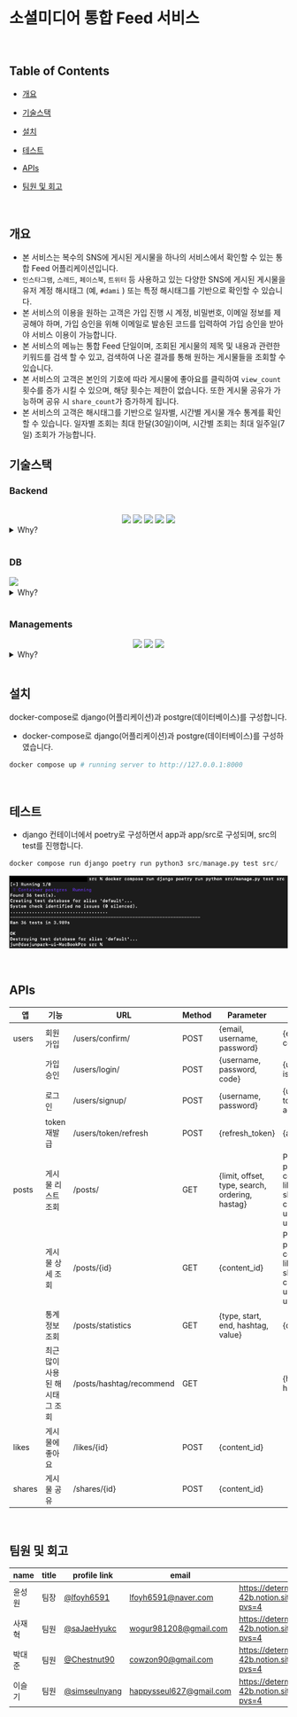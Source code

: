 # 소셜미디어 통합 Feed 서비스
<br/>

## Table of Contents
- [개요](#개요)
- [기술스택](#기술스택)
- [설치](#설치)
- [테스트](#테스트)
- [APIs](#APIs)
- [팀원 및 회고](#팀원-및-회고)

  <br/>
## 개요
- 본 서비스는 복수의 SNS에 게시된 게시물을 하나의 서비스에서 확인할 수 있는 통합 Feed 어플리케이션입니다.
- `인스타그램`, `스레드`, `페이스북`, `트위터` 등 사용하고 있는 다양한 SNS에 게시된 게시물을 유저 계정 해시태그 (예, `#dami` ) 또는 특정 해시태그를 기반으로 확인할 수 있습니다.
- 본 서비스의 이용을 원하는 고객은 가입 진행 시 계정, 비밀번호, 이메일 정보를 제공해야 하며, 가입 승인을 위해 이메일로 발송된 코드를 입력하여 가입 승인을 받아야 서비스 이용이 가능합니다.
- 본 서비스의 메뉴는 통합 Feed 단일이며, 조회된 게시물의 제목 및 내용과 관련한 키워드를 검색 할 수 있고, 검색하여 나온 결과를 통해 원하는 게시물들을 조회할 수 있습니다.
- 본 서비스의 고객은 본인의 기호에 따라 게시물에 좋아요를 클릭하여 `view_count` 횟수를 증가 시킬 수 있으며, 해당 횟수는 제한이 없습니다. 또한 게시물 공유가 가능하며 공유 시 `share_count`가 증가하게 됩니다.
- 본 서비스의 고객은 해시태그를 기반으로 일자별, 시간별 게시물 개수 통계를 확인할 수 있습니다. 일자별 조회는 최대 한달(30일)이며, 시간별 조회는 최대 일주일(7일) 조회가 가능합니다.

## 기술스택
### Backend
<br/>
<div align="center">
  <img src="https://img.shields.io/badge/python 3.11.5-3776AB?style=for-the-badge&logo=python&logoColor=white">
  <img src="https://img.shields.io/badge/django 4.2.5-092E20?style=for-the-badge&logo=django&logoColor=white">
  <img src="https://img.shields.io/badge/django rest framework 3.14.0-092E20?style=for-the-badge&logo=django&logoColor=white">
  <img src="https://img.shields.io/badge/DOCKER 20.10.12-3D97FF?style=for-the-badge&logo=docker&logoColor=white">
  <img src="https://img.shields.io/badge/DOCKER COMPOSE 2.11.2-3D97FF?style=for-the-badge&logo=docker&logoColor=white">
</div>

<details>
<summary>Why?</summary>

Django
```
1. 간단한 설정 및 빠른 개발
https://docs.djangoproject.com/ko/4.2/misc/design-philosophies/
장고의 철학 중 하나인 신속한 개발이 포함. 해당 과제를 수행으로
빠른 기능 구현을 위해 사용
2. 강력한 ORM
길어질 수 있는 SQL쿼리를 직접 작성하지 않고 데이터베이스를 조작하기 위해 ORM
을 사용 가능하기에 사용
3. 커뮤니티 활성화
파이썬 프레임워크 커뮤니티 중 가장 거대하고 활성화가 되어있고 자료 검색 용이를
위해 사용
```

DRF(Django Rest Framework)
```
1. RESTfrul API 지원
DRF에서 RESTful API구축하는데 필요한 모든 도구와 기능을 제공
(시리얼라이저, URL, 테스트 API 뷰 등등)
2. 직렬화 및 역질렬화
데이터 모델을 JSON 또는 다른 형식의 데이터로 변환하고 그 역도 가능하도록
도와주는 강력한 직렬화 및 역직렬화 기능을 제공
3. 인증 및 권한 관리
DRF는 사용자 인증 및 권한 관리를 위한 다양한 방법을 제공
```

Docker & Docker-compose
```
배포를 위해서가 아니라 github actions와 데이터베이스(Postgres)를 사용
어느 동일한 개발 환경을 테스트를 위해 격리된 환경을 제공하고 환경 설정할 수 있기에
사용 docker-compose의 경우 두개 이상의 컨테이너가 존재하기에 yaml파일을 정의해서
간단하게 사용 가능하기에 사용
```
</details>

<br/>

### DB
<img src="https://img.shields.io/badge/postgresql 16.0-0000FF?style=for-the-badge&logo=postgresql&logoColor=white">
<details>
<summary>Why?</summary>
데이터베이스 변경 이슈

해당 과제에 간단한 CRUD만 된다고 생각하여 기본으로 제공하는 SQLite를 사용하기로 했습니다. 하지만 아래의 문제점, 원인으로 인하여 PostgreSQL를 사용했습니다.
문제점: 통계 API 작성 중에서 날짜 집계 함수를 사용하려고 했습니다. TruncDay라는 함수가 있는데 django.db.utils.OperationalError: user-
defined function raised exception가 발생=
원인: SQLite에서 datetime을 지원하지 않아 함수 사용이 불가

Postgres
```json
1. Djang는 PostgreSQL에서만 작동하는 다양한 데이터 유형을 제공
2. Django에는 PostgreSQL에서 데이터베이스 작업을 수행하기 위한 django.contrib.postgres가 있음

```
- Django공식문서 Postgres

[PostgreSQL 관련 집계 함수](https://docs.djangoproject.com/en/5.0/ref/contrib/postgres/aggregates/)

[PostgreSQL 관련 데이터베이스 제약 조건](https://docs.djangoproject.com/en/5.0/ref/contrib/postgres/constraints/)

[PostgreSQL 관련 양식 필드 및 위젯](https://docs.djangoproject.com/en/5.0/ref/contrib/postgres/forms/)

[PostgreSQL 관련 데이터베이스 기능](https://docs.djangoproject.com/en/5.0/ref/contrib/postgres/functions/)

[PostgreSQL 관련 모델 인덱스](https://docs.djangoproject.com/en/5.0/ref/contrib/postgres/indexes/)

[PostgreSQL 관련 조회](https://docs.djangoproject.com/en/5.0/ref/contrib/postgres/lookups/)

[데이터베이스 마이그레이션 작업](https://docs.djangoproject.com/en/5.0/ref/contrib/postgres/operations/)

[전체 텍스트 검색](https://docs.djangoproject.com/en/5.0/ref/contrib/postgres/search/)

[인덱스](https://docs.djangoproject.com/en/5.0/ref/contrib/postgres/validators/)
</details>
<br/>

### Managements
<div align="center">
<img src="https://img.shields.io/badge/github-181717?style=for-the-badge&logo=github&logoColor=white">
<img src="https://img.shields.io/badge/git-F05032?style=for-the-badge&logo=git&logoColor=white">
<img src="https://img.shields.io/badge/github action-3399FF?style=for-the-badge&logo=github&logoColor=white">
</div>
<details>
<summary>Why?</summary>
Git & Github

```json
1. 버전관리
소스 코드를 효과적으로 버전 관리할 수 있는 도구로,
개발자들은 변경 내용을 추적하고 이전 버전으로 되돌릴 수 있음
이를 통해 협업 중 코드 충돌을 방지하고 안정적인 코드베이스를 유지

2. GitHub
Git 저장소를 호스팅하고 협업을 간편하게 할 수 있게 해주는 플랫폼
여러 개발자가 동시에 작업하고 변경 사항을 추적하며 코드 검토 및 이슈 관리를 쉽게 할 수 있음

```

Github Actions

```json
팀 내의 코드 컨벤션, 테스트 코드 작성, 이를 바탕으로 CI를 적용하기 위해서
깃 허브에서 간단한 설정 및 연동이 가능한 github actions를 사용
```
</details>

<br/>

## 설치
docker-compose로 django(어플리케이션)과 postgre(데이터베이스)를 구성합니다.
- docker-compose로 django(어플리케이션)과 postgre(데이터베이스)를 구성하였습니다.

```python
docker compose up # running server to http://127.0.0.1:8000
```

<br/>

## 테스트
- django 컨테이너에서 poetry로 구성하면서 app과 app/src로 구성되며, src의 test를 진행합니다.

```python
docker compose run django poetry run python3 src/manage.py test src/
```

![test](test.png)

<br/>

## APIs
| 앱 | 기능 | URL | Method | Parameter | Return |
| --- | --- | --- | --- | --- | --- |
| users | 회원 가입 | /users/confirm/ | POST | {email, username, password} | {email, username, confirmcode} |
|  | 가입 승인 | /users/login/ | POST | {username, password, code} | {username, isConfirmed} |
|  | 로그인 | /users/signup/ | POST | {username, password} | {username, token{refresh, access}} |
|  | token 재발급 | /users/token/refresh | POST | {refresh_token} | {access_token} |
| posts | 게시물 리스트 조회 | /posts/ | GET | {limit, offset, type, search, ordering, hastag} | PostList{contentId, postType, title, content, viewCount, likeCount, shareCount, createdAt, updatedAt, hashtag, user} |
|  | 게시물 상세 조회 | /posts/{id} | GET | {content_id} | PostDetail{contentId, postType, title, content, viewCount, likeCount, shareCount, createdAt, updatedAt, hashtag, user} |
|  | 통계 정보 조회 | /posts/statistics | GET | {type, start, end, hashtag, value} | {datetime, count} |
|  | 최근 많이 사용된 해시태그 조회 | /posts/hashtag/recommend | GET |  | {hashtag_id, hashtag_name} |
| likes | 게시물에 좋아요 | /likes/{id} | POST | {content_id} |  |
| shares | 게시물 공유 | /shares/{id} | POST | {content_id} |  |

<br/>

## 팀원 및 회고
<div align="center">

| name | title | profile link | email | review |
|------|-------|--------------|-------|--------|
| 윤성원 | 팀장 | [@lfoyh6591](https://github.com/lfoyh6591) | lfoyh6591@naver.com | https://determined-chamomile-42b.notion.site/835d8c6783a2477499438c07e1a7c125?pvs=4
| 사재혁 | 팀원 | [@saJaeHyukc](https://github.com/saJaeHyukc) | wogur981208@gmail.com | https://determined-chamomile-42b.notion.site/f86b007c44954ab6947dbf2a445ee67f?pvs=4
| 박대준 | 팀원 | [@Chestnut90](https://github.com/Chestnut90) | cowzon90@gmail.com | https://determined-chamomile-42b.notion.site/09b567f9f59747ee86d4074659211a3a?pvs=4
| 이슬기 | 팀원 | [@simseulnyang](https://github.com/simseulnyang) | happysseul627@gmail.com | https://determined-chamomile-42b.notion.site/5491797e84834a26a32a0f8ce58e51d8?pvs=4

</div>
